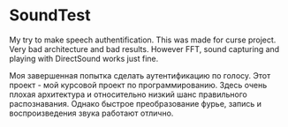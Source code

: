# SoundTest

My try to make speech authentification.
This was made for curse project.
Very bad architecture and bad results.
However FFT, sound capturing and playing with DirectSound works just fine.

Моя завершенная попытка сделать аутентификацию по голосу.
Этот проект - мой курсовой проект по программированию.
Здесь очень плохая архитектура и относительно низкий шанс правильного распознавания.
Однако быстрое преобразование фурье, запись и воспроизведения звука работают отлично.
